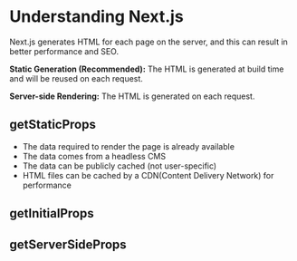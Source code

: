 # Understanding Next.js

Next.js generates HTML for each page on the server, and this can result in better performance and SEO.

**Static Generation (Recommended):**
The HTML is generated at build time and will be reused on each request.

**Server-side Rendering:**
The HTML is generated on each request.

## getStaticProps

- The data required to render the page is already available
- The data comes from a headless CMS
- The data can be publicly cached (not user-specific)
- HTML files can be cached by a CDN(Content Delivery Network) for performance

## getInitialProps

## getServerSideProps
